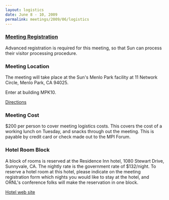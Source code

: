 ```yaml
---
layout: logistics
date: June 8 - 10, 2009
permalink: meetings/2009/06/logistics
---
```


### [Meeting Registration](https://www.ornl.gov/ccsd_registrations/nccs_mpi_forums/)

Advanced registration is required for this meeting, so that Sun
can process their visitor processing procedure.

### Meeting Location

The meeting will take place at the
Sun's Menlo Park facility at 11 Network Circle,
Menlo Park, CA 94025.

Enter at building MPK10.

[Directions](http://www.sun.com/aboutsun/investor/stockholder_services/map_directions.html)

### Meeting Cost

$200 per person to cover
meeting logistics costs.  This covers the cost of a working lunch
on Tuesday, and snacks through out the meeting.
This is payable
by credit card or check made out to the MPI Forum.

### Hotel Room Block

A block of rooms is reserved at the Residence Inn hotel, 1080 Stewart Drive, Sunnyvale, CA. The nightly rate is the government rate of $132/night. To reserve a hotel room at this hotel, please indicate on the meeting registration form which nights you would like to stay at the hotel, and ORNL's conference folks will make the reservation in one block.

[Hotel web site](http://www.residenceinnsiliconvalley2.com/)